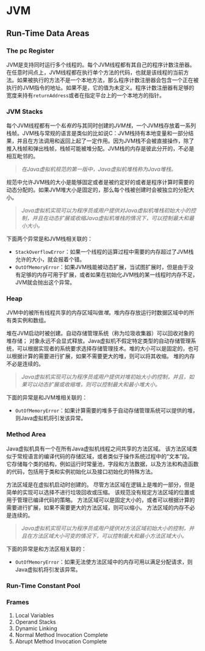 # JVM

## Run-Time Data Areas

### The pc Register
JVM是支持同时运行多个线程的。每个JVM线程都有其自己的程序计数注册器。在任意时间点上，JVM线程都在执行单个方法的代码，也就是该线程的当前方法。如果被执行的方法不是一个本地方法，那么程序计数注册器会包含一个正在被执行的JVM指令的地址。如果不是，它的值为未定义。程序计数注册器有足够的宽度来持有```returnAddress```或者在指定平台上的一个本地方的指针。

### JVM Stacks
每个JVM线程都有一个*私有的*与其同时创建的*JVM栈*，一个JVM栈存放着一系列栈帧。JVM栈与常规的语言是类似的比如说C：JVM栈持有本地变量和一部分结果，并且在方法调用和返回上起了一定作用。因为JVM栈不会被直接操作，除了推入栈帧和弹出栈帧，栈帧可能被堆分配。JVM栈的内存是彼此分开的，不必是相互毗邻的。

> *在Java虚拟机规范的第一版中，Java虚拟机堆栈称为Java堆栈。*

规范中允许JVM栈的大小是能够固定或者是被约定好的或者是程序计算时需要的动态分配的。如果JVM堆大小是固定的，那么每个栈被创建时会被独立的分配大小。

> *Java虚拟机实现可以为程序员或用户提供对Java虚拟机堆栈初始大小的控制，并且在动态扩展或收缩Java虚拟机堆栈的情况下，可以控制最大和最小大小。*

下面两个异常是和JVM栈相关联的：
- ```StackOverflowError```：如果一个线程的运算过程中需要的内存超过了JVM栈允许的大小，就会报着个错。
- ```OutOfMemoryError```：如果JVM栈能被动态扩展，当试图扩展时，但是由于没有足够的内存可用于扩展，或者如果在初始化JVM栈的某一线程时内存不足，JVM就会抛出这个异常。


### Heap
JVM中的被所有线程共享的内存区域叫做*堆*。堆内存存放运行时数据区域中的所有类实例和数组。

堆在JVM启动时被创建。自动存储管理系统（称为垃圾收集器）可以回收对象的堆存储； 对象永远不会显式释放。Java虚拟机不假定特定类型的自动存储管理系统，可以根据实现者的系统要求选择存储管理技术。堆的大小可以是固定的，也可以根据计算的需要进行扩展，如果不需要更大的堆，则可以将其收缩。 堆的内存不必是连续的。

> *Java虚拟机实现可以为程序员或用户提供对堆初始大小的控制，并且，如果可以动态扩展或收缩堆，则可以控制最大和最小堆大小。*

下面的异常是和JVM堆相关联的：
- ```OutOfMemoryError```：如果计算需要的堆多于自动存储管理系统可以提供的堆，则Java虚拟机将引发该异常。

### Method Area

Java虚拟机具有一个在所有Java虚拟机线程之间共享的方法区域。 该方法区域类似于常规语言的编译代码的存储区域，或者类似于操作系统过程中的“文本”段。 它存储每个类的结构，例如运行时常量池，字段和方法数据，以及方法和构造函数的代码，包括用于类和实例初始化以及接口初始化的特殊方法。

方法区域是在虚拟机启动时创建的。 尽管方法区域在逻辑上是堆的一部分，但是简单的实现可以选择不进行垃圾回收或压缩。 该规范没有规定方法区域的位置或用于管理已编译代码的策略。 方法区域可以是固定大小的，或者可以根据计算的需要进行扩展，如果不需要更大的方法区域，则可以缩小。 方法区域的内存不必是连续的。

> *Java虚拟机实现可以为程序员或用户提供对方法区域初始大小的控制，并且在方法区域大小可变的情况下，可以控制最大和最小方法区域大小。*

下面的异常是和方法区相关联的：
- ```OutOfMemoryError```：如果无法使方法区域中的内存可用以满足分配请求，则Java虚拟机将引发该异常。

### Run-Time Constant Pool

### Frames

1. Local Variables
2. Operand Stacks
3. Dynamic Linking
4. Normal Method Invocation Complete
5. Abrupt Method Invocation Complete